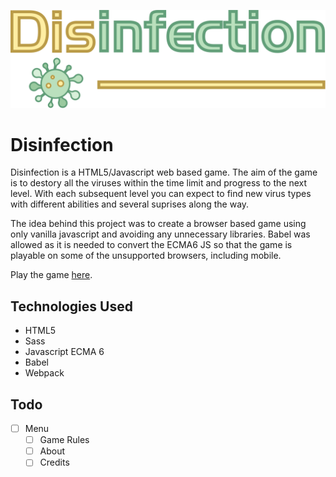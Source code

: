 ![Disinfection Logo](/assets/img/disinfection-logo.svg)

# Disinfection
Disinfection is a HTML5/Javascript web based game. The aim of the game is to destory all the viruses within the time limit and progress to the next level. With each subsequent level you can expect to find new virus types with different abilities and several suprises along the way.

The idea behind this project was to create a browser based game using only vanilla javascript and avoiding any unnecessary libraries. Babel was allowed as it is needed to convert the ECMA6 JS so that the game is playable on some of the unsupported browsers, including mobile.

Play the game [here](https://www.kalenmichael.com/disinfection/).

## Technologies Used
* HTML5
* Sass
* Javascript ECMA 6
* Babel
* Webpack

## Todo

- [ ] Menu
   - [ ] Game Rules
   - [ ] About
   - [ ] Credits
